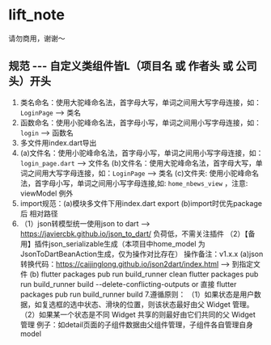 # lift_note

请勿商用，谢谢～

## 规范 --- 自定义类组件皆L（项目名 或 作者头 或 公司头）开头
1. 类名命名：使用大驼峰命名法，首字母大写，单词之间用大写字母连接，如：`LoginPage` --> 类名
2. 函数命名：使用小驼峰命名法，首字母小写，单词之间用小写字母连接，如：`login` --> 函数名
3. 多文件用index.dart导出
4. (a)文件名：使用小驼峰命名法，首字母小写，单词之间用小写字母连接，如：`login_page.dart` --> 文件名
(b)文件名：使用大驼峰命名法，首字母大写，单词之间用大写字母连接，如：`LoginPage` --> 类名
(c)文件夹: 使用小驼峰命名法，首字母小写，单词之间用小写字母连接,如: `home_nbews_view` ，注意: viewModel 例外
5. import规范：(a)模块多文件下用index.dart export (b)import时优先package 后 相对路径
6. （1）json转模型统一使用json to dart --> https://javiercbk.github.io/json_to_dart/ 负荷低，不需关注插件
（2）【备用】插件json_serializable生成（本项目中home_model 为JsonToDartBeanAction生成，仅为操作对比存在）
    操作备注：v1.x.x
        (a)json转换代码：https://caijinglong.github.io/json2dart/index.html --> 到指定文件
        (b) flutter packages pub run build_runner clean
            flutter packages pub run build_runner build --delete-conflicting-outputs
            or 直接
            flutter packages pub run build_runner build
7.遵循原则： 
    （1）如果状态是用户数据，如复选框的选中状态、滑块的位置，则该状态最好由父 Widget 管理。
    （2）如果某一个状态是不同 Widget 共享的则最好由它们共同的父 Widget 管理
        例子：如detail页面的子组件数据由父组件管理，子组件各自管理自身model
